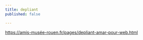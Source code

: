```yaml
---
title: depliant
published: false

---
```

https://amis-musée-rouen.fr/pages/depliant-amar-pour-web.html